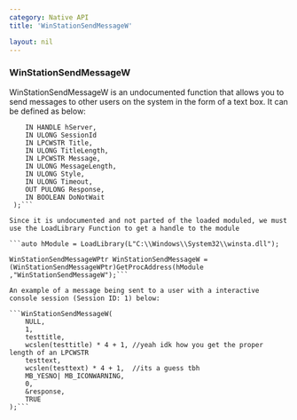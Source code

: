 ```yaml
---
category: Native API
title: 'WinStationSendMessageW'

layout: nil
---
```


### WinStationSendMessageW

WinStationSendMessageW is an undocumented function that allows you to send messages to other users on the system in the form of a text box. It can be defined as below:

```WinStationSendMessageW(
	IN HANDLE hServer,
	IN ULONG SessionId
	IN LPCWSTR Title,
	IN ULONG TitleLength,
	IN LPCWSTR Message,
	IN ULONG MessageLength,
	IN ULONG Style,
	IN ULONG Timeout,
	OUT PULONG Response,
	IN BOOLEAN DoNotWait
 );```

Since it is undocumented and not parted of the loaded moduled, we must use the LoadLibrary Function to get a handle to the module

```auto hModule = LoadLibrary(L"C:\\Windows\\System32\\winsta.dll");
 
WinStationSendMessageWPtr WinStationSendMessageW = (WinStationSendMessageWPtr)GetProcAddress(hModule ,"WinStationSendMessageW");```

An example of a message being sent to a user with a interactive console session (Session ID: 1) below:

```WinStationSendMessageW(
    NULL,
    1,
    testtitle,
    wcslen(testtitle) * 4 + 1, //yeah idk how you get the proper length of an LPCWSTR
    testtext,
    wcslen(testtext) * 4 + 1,  //its a guess tbh
    MB_YESNO| MB_ICONWARNING,
    0,
    &response,
    TRUE
);```